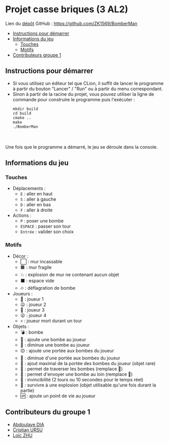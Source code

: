 # Projet casse briques (3 AL2)

Lien du [dépôt](https://github.com/ZK1569/BomberMan) GitHub : https://github.com/ZK1569/BomberMan

- [Instructions pour démarrer](#instructions-pour-demarrer)
- [Informations du jeu](#informations-du-jeu)
  - [Touches](#touches)
  - [Motifs](#motifs)
- [Contributeurs groupe 1](#contributeurs-groupe-1)

<a id="instructions-pour-demarrer"></a>
## Instructions pour démarrer
- Si vous utilisez un éditeur tel que CLion, il suffit de lancer le programme à partir du bouton "Lancer" / "Run" ou à partir du menu correspondant.
- Sinon à partir de la racine du projet, vous pouvez utiliser la ligne de commande pour construire le programme puis l'exécuter :
  ```shell
  mkdir build
  cd build
  cmake ..
  make
  ./BomberMan
  ```
<br /><br />
Une fois que le programme a démarré, le jeu se déroule dans la console.

## Informations du jeu
### Touches
- Déplacements :
  - `E` : aller en haut
  - `S` : aller à gauche
  - `D` : aller en bas
  - `F` : aller à droite
- Actions :
  - `P` : poser une bombe
  - `ESPACE` : passer son tour
  - `Entrée` : valider son choix

### Motifs
- Décor :
  - ⬜️ : mur incassable
  - 🟫 : mur fragile
  - 💥 : explosion de mur ne contenant aucun objet
  - ⬛️ : espace vide
  - 🔥 : déflagration de bombe
- Joueurs :
  - 🙂 : joueur 1
  - 😛 : joueur 2
  - 🙁 : joueur 3
  - 😮 : joueur 4
  - 💀 : joueur mort durant un tour
- Objets :
  - 💣 : bombe
  - 🔽 : ajoute une bombe au joueur
  - 🔼 : diminue une bombe au joueur
  - 🟡 : ajoute une portée aux bombes du joueur
  - 🔵 : diminue d'une portée aux bombes du joueur
  - 🔴 : ajout maximal de la portée des bombes du joueur (objet rare)
  - 🏃 : permet de traverser les bombes (remplace 👟)
  - 👟 : permet d'envoyer une bombe au loin (remplace 🏃)
  - 🦺 : invincibilité (2 tours ou 10 secondes pour le temps réel)
  - 💖 : survivre à une explosion (objet utilisable qu'une fois durant la partie)
  - 🆙 : ajoute un point de vie au joueur

## Contributeurs du groupe 1
- [Abdoulaye DIA](https://github.com/adia-dev)
- [Cristian URSU](https://github.com/ZK1569)
- [Loïc ZHU](https://github.com/LoicZHU)